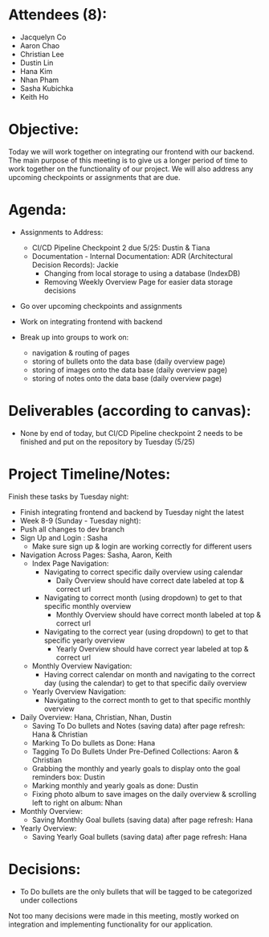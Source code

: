 # Attendees (8):
* Jacquelyn Co
* Aaron Chao
* Christian Lee
* Dustin Lin
* Hana Kim
* Nhan Pham 
* Sasha Kubichka
* Keith Ho

# Objective:
Today we will work together on integrating our frontend with our backend. The main purpose of this meeting is to give us a longer period of time to work together on the functionality of our project. We will also address any upcoming checkpoints or assignments that are due.  

# Agenda:
* Assignments to Address:
  * CI/CD Pipeline Checkpoint 2 due 5/25: Dustin & Tiana
  * Documentation - Internal Documentation: ADR (Architectural Decision Records): Jackie
    * Changing from local storage to using a database (IndexDB)
    * Removing Weekly Overview Page for easier data storage decisions

* Go over upcoming checkpoints and assignments
* Work on integrating frontend with backend
* Break up into groups to work on:
  * navigation & routing of pages
  * storing of bullets onto the data base (daily overview page)
  * storing of images onto the data base (daily overview page)
  * storing of notes onto the data base (daily overview page)  

# Deliverables (according to canvas):
* None by end of today, but CI/CD Pipeline checkpoint 2 needs to be finished and put on the repository by Tuesday (5/25)  
 
# Project Timeline/Notes:
Finish these tasks by Tuesday night:
* Finish integrating frontend and backend by Tuesday night the latest
* Week 8-9 (Sunday - Tuesday night):
* Push all changes to dev branch
* Sign Up and Login : Sasha
  * Make sure sign up & login are working correctly for different users
* Navigation Across Pages: Sasha, Aaron, Keith
  * Index Page Navigation:
    * Navigating to correct specific daily overview using calendar
      * Daily Overview should have correct date labeled at top & correct url
    * Navigating to correct month (using dropdown) to get to that specific monthly overview
      * Monthly Overview should have correct month labeled at top & correct url
    * Navigating to the correct year (using dropdown) to get to that specific yearly overview
      * Yearly Overview should have correct year labeled at top & correct url
  * Monthly Overview Navigation:
    * Having correct calendar on month and navigating to the correct day (using the calendar) to get to that specific daily overview
  * Yearly Overview Navigation:
    * Navigating to the correct month to get to that specific monthly overview
* Daily Overview: Hana, Christian, Nhan, Dustin
  * Saving To Do bullets and Notes (saving data) after page refresh: Hana & Christian
  * Marking To Do bullets as Done: Hana
  * Tagging To Do Bullets Under Pre-Defined Collections: Aaron & Christian
  * Grabbing the monthly and yearly goals to display onto the goal reminders box: Dustin
  * Marking monthly and yearly goals as done: Dustin
  * Fixing photo album to save images on the daily overview & scrolling left to right on album: Nhan 
* Monthly Overview:
  * Saving Monthly Goal bullets (saving data) after page refresh: Hana
* Yearly Overview:
  * Saving Yearly Goal bullets (saving data) after page refresh: Hana

# Decisions:
* To Do bullets are the only bullets that will be tagged to be categorized under collections

Not too many decisions were made in this meeting, mostly worked on integration and implementing functionality for our application.

